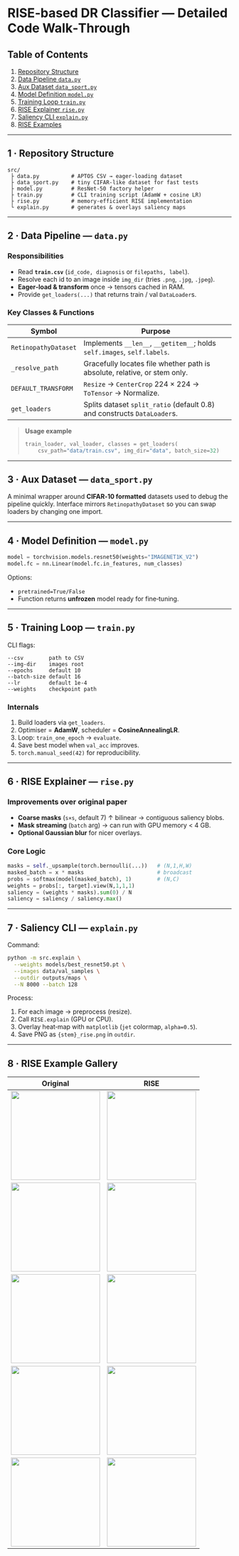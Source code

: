 # RISE‑based DR Classifier — Detailed Code Walk‑Through

## Table of Contents
1. [Repository Structure](#repo)
2. [Data Pipeline `data.py`](#data)
3. [Aux Dataset `data_sport.py`](#datasport)
4. [Model Definition `model.py`](#model)
5. [Training Loop `train.py`](#train)
6. [RISE Explainer `rise.py`](#rise)
7. [Saliency CLI `explain.py`](#explain)
8. [RISE Examples](#examples)

---

<a name="repo"></a>
## 1 · Repository Structure
```
src/
 ├ data.py          # APTOS CSV → eager‑loading dataset
 ├ data_sport.py    # tiny CIFAR‑like dataset for fast tests
 ├ model.py         # ResNet‑50 factory helper
 ├ train.py         # CLI training script (AdamW + cosine LR)
 ├ rise.py          # memory‑efficient RISE implementation
 └ explain.py       # generates & overlays saliency maps
```

---

<a name="data"></a>
## 2 · Data Pipeline — `data.py`
### Responsibilities
* Read **`train.csv`** (`id_code, diagnosis` or `filepaths, label`).
* Resolve each id to an image inside `img_dir` (tries `.png`, `.jpg`, `.jpeg`).
* **Eager‑load & transform** once → tensors cached in RAM.
* Provide `get_loaders(...)` that returns train / val `DataLoader`s.

### Key Classes & Functions
| Symbol | Purpose |
|--------|---------|
| `RetinopathyDataset` | Implements `__len__`, `__getitem__`; holds `self.images`, `self.labels`. |
| `_resolve_path` | Gracefully locates file whether path is absolute, relative, or stem only. |
| `DEFAULT_TRANSFORM` | `Resize` → `CenterCrop` 224 × 224 → `ToTensor` → Normalize. |
| `get_loaders` | Splits dataset `split_ratio` (default 0.8) and constructs `DataLoader`s. |

> **Usage example**  
> ```python
> train_loader, val_loader, classes = get_loaders(
>     csv_path="data/train.csv", img_dir="data", batch_size=32)
> ```

---

<a name="datasport"></a>
## 3 · Aux Dataset — `data_sport.py`
A minimal wrapper around **CIFAR‑10 formatted** datasets used to debug the pipeline quickly.  Interface mirrors `RetinopathyDataset` so you can swap loaders by changing one import.

---

<a name="model"></a>
## 4 · Model Definition — `model.py`
```python
model = torchvision.models.resnet50(weights="IMAGENET1K_V2")
model.fc = nn.Linear(model.fc.in_features, num_classes)
```
Options:
* `pretrained=True/False`
* Function returns **unfrozen** model ready for fine‑tuning.

---

<a name="train"></a>
## 5 · Training Loop — `train.py`
CLI flags:
```
--csv        path to CSV
--img-dir    images root
--epochs     default 10
--batch-size default 16
--lr         default 1e‑4
--weights    checkpoint path
```

### Internals
1. Build loaders via `get_loaders`.  
2. Optimiser = **AdamW**, scheduler = **CosineAnnealingLR**.  
3. Loop: `train_one_epoch` → `evaluate`.  
4. Save best model when `val_acc` improves.  
5. `torch.manual_seed(42)` for reproducibility.

---

<a name="rise"></a>
## 6 · RISE Explainer — `rise.py`
### Improvements over original paper
* **Coarse masks** (`s×s`, default 7) ↑ bilinear → contiguous saliency blobs.
* **Mask streaming** (`batch` arg) → can run with GPU memory < 4 GB.
* **Optional Gaussian blur** for nicer overlays.

### Core Logic
```python
masks = self._upsample(torch.bernoulli(...))   # (N,1,H,W)
masked_batch = x * masks                       # broadcast
probs = softmax(model(masked_batch), 1)        # (N,C)
weights = probs[:, target].view(N,1,1,1)
saliency = (weights * masks).sum(0) / N
saliency = saliency / saliency.max()
```

---

<a name="explain"></a>
## 7 · Saliency CLI — `explain.py`
Command:
```bash
python -m src.explain \
  --weights models/best_resnet50.pt \
  --images data/val_samples \
  --outdir outputs/maps \
  --N 8000 --batch 128
```
Process:
1. For each image → preprocess (resize).  
2. Call `RISE.explain` (GPU or CPU).  
3. Overlay heat‑map with `matplotlib` (`jet` colormap, `alpha=0.5`).  
4. Save PNG as `{stem}_rise.png` in `outdir`.

---

<a name="examples"></a>
## 8 · RISE Example Gallery


| Original | RISE |
|----------|------|
| <img src="RISE_images/air_hockey.jpg" width="200"/> | <img src="RISE_images/air_hockey_rise.png" width="200"/> |
| <img src="RISE_images/ampute_football.jpg" width="200"/> | <img src="RISE_images/ampute_football_rise.png" width="200"/> |
| <img src="RISE_images/archery.jpg" width="200"/> | <img src="RISE_images/archery_rise.png" width="200"/> |
| <img src="RISE_images/arm_wrestling.jpg" width="200"/> | <img src="RISE_images/arm_wrestling_rise.png" width="200"/> |
| <img src="RISE_images/axe_throwing.jpg" width="200"/> | <img src="RISE_images/axe_throwing_rise.png" width="200"/> |


